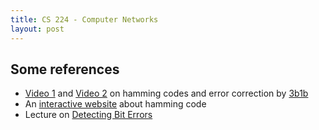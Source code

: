 ```yaml
---
title: CS 224 - Computer Networks
layout: post
---
```


## Some references

- [Video 1](https://youtu.be/X8jsijhllIA) and [ Video 2](https://youtu.be/b3NxrZOu_CE) on hamming codes and error correction by [3b1b](https://3b1b.co)
- An [interactive website](https://harryli0088.github.io/hamming-code/) about hamming code
- Lecture on [Detecting Bit Errors](http://web.mit.edu/6.02/www/f2010/handouts/lectures/L7.pdf)
